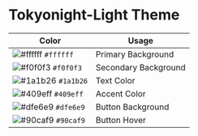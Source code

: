 # Tokyonight-Light Theme

| Color                         | Usage              |
|-------------------------------|--------------------|
| ![#ffffff](https://place-hold.it/15/ffffff/ffffff) `#ffffff` | Primary Background |
| ![#f0f0f3](https://place-hold.it/15/f0f0f3/f0f0f3) `#f0f0f3` | Secondary Background |
| ![#1a1b26](https://place-hold.it/15/1a1b26/1a1b26) `#1a1b26` | Text Color |
| ![#409eff](https://place-hold.it/15/409eff/409eff) `#409eff` | Accent Color |
| ![#dfe6e9](https://place-hold.it/15/dfe6e9/dfe6e9) `#dfe6e9` | Button Background |
| ![#90caf9](https://place-hold.it/15/90caf9/90caf9) `#90caf9` | Button Hover |
